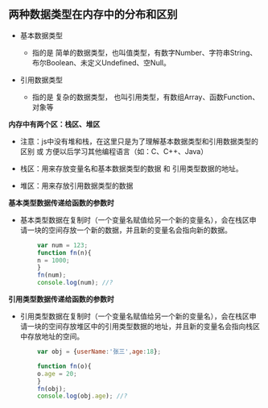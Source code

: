## 两种数据类型在内存中的分布和区别

- 基本数据类型
    - 指的是 简单的数据类型，也叫值类型，有数字Number、字符串String、布尔Boolean、未定义Undefined、空Null。

- 引用数据类型 
    - 指的是 复杂的数据类型， 也叫引用类型，有数组Array、函数Function、对象等

**内存中有两个区：栈区、堆区**
- 注意：js中没有堆和栈，在这里只是为了理解基本数据类型和引用数据类型的区别 或 方便以后学习其他编程语言（如：C、C++、Java）

- 栈区：用来存放变量名和基本数据类型的数据 和  引用类型数据的地址。

- 堆区：用来存放引用数据类型的数据

**基本类型数据传递给函数的参数时**

- 基本类型数据在复制时（一个变量名赋值给另一个新的变量名），会在栈区申请一块的空间存放一个新的数据，并且新的变量名会指向新的数据。
```javascript
        var num = 123;
        function fn(n){
        n = 1000;
        }
        fn(num);
        console.log(num); //?
```

**引用类型数据传递给函数的参数时**

- 引用类型数据在复制时（一个变量名赋值给另一个新的变量名），会在栈区申请一块的空间存放堆区中的引用类型数据的地址，并且新的变量名会指向栈区中存放地址的空间。
```javascript
        var obj = {userName:'张三',age:18};

        function fn(o){
        o.age = 20;
        }
        fn(obj);
        console.log(obj.age); //?
```

